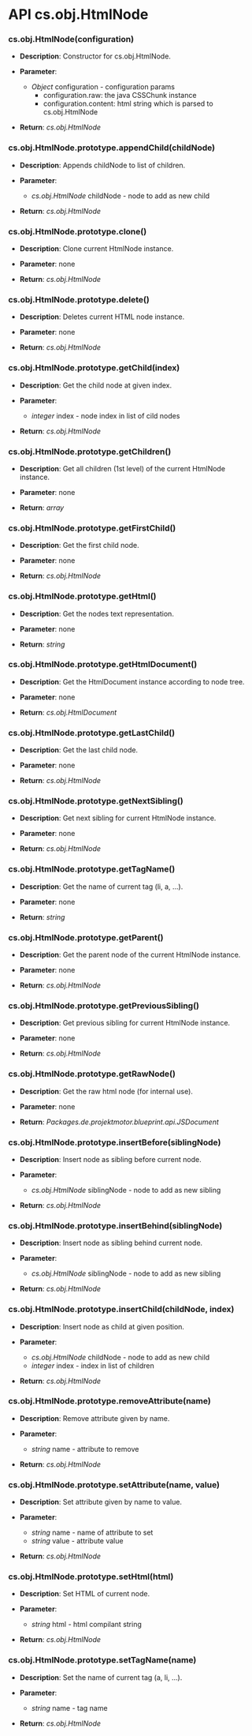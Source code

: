 # API cs.obj.HtmlNode

### cs.obj.HtmlNode(configuration)

* **Description**: Constructor for cs.obj.HtmlNode.

* **Parameter**:
    * *Object* configuration - configuration params
        * configuration.raw: the java CSSChunk instance
        * configuration.content: html string which is parsed to cs.obj.HtmlNode

* **Return**: *cs.obj.HtmlNode*

### cs.obj.HtmlNode.prototype.appendChild(childNode)

* **Description**: Appends childNode to list of children.

* **Parameter**:
    * *cs.obj.HtmlNode* childNode - node to add as new child

* **Return**: *cs.obj.HtmlNode*

### cs.obj.HtmlNode.prototype.clone()

* **Description**: Clone current HtmlNode instance.

* **Parameter**: none

* **Return**: *cs.obj.HtmlNode*

### cs.obj.HtmlNode.prototype.delete()

* **Description**: Deletes current HTML node instance.

* **Parameter**: none

* **Return**: *cs.obj.HtmlNode*

### cs.obj.HtmlNode.prototype.getChild(index)

* **Description**: Get the child node at given index.

* **Parameter**:
    * *integer* index - node index in list of cild nodes

* **Return**: *cs.obj.HtmlNode*

### cs.obj.HtmlNode.prototype.getChildren()

* **Description**: Get all children (1st level) of the current HtmlNode instance.

* **Parameter**: none

* **Return**: *array*

### cs.obj.HtmlNode.prototype.getFirstChild()

* **Description**: Get the first child node.

* **Parameter**: none

* **Return**: *cs.obj.HtmlNode*

### cs.obj.HtmlNode.prototype.getHtml()

* **Description**: Get the nodes text representation.

* **Parameter**: none

* **Return**: *string*

### cs.obj.HtmlNode.prototype.getHtmlDocument()

* **Description**: Get the HtmlDocument instance according to node tree.

* **Parameter**: none

* **Return**: *cs.obj.HtmlDocument*

### cs.obj.HtmlNode.prototype.getLastChild()

* **Description**: Get the last child node.

* **Parameter**: none

* **Return**: *cs.obj.HtmlNode*

### cs.obj.HtmlNode.prototype.getNextSibling()

* **Description**: Get next sibling for current HtmlNode instance.

* **Parameter**: none

* **Return**: *cs.obj.HtmlNode*

### cs.obj.HtmlNode.prototype.getTagName()

* **Description**: Get the name of current tag (li, a, ...).

* **Parameter**: none

* **Return**: *string*

### cs.obj.HtmlNode.prototype.getParent()

* **Description**: Get the parent node of the current HtmlNode instance.

* **Parameter**: none

* **Return**: *cs.obj.HtmlNode*

### cs.obj.HtmlNode.prototype.getPreviousSibling()

* **Description**: Get previous sibling for current HtmlNode instance.

* **Parameter**: none

* **Return**: *cs.obj.HtmlNode*

### cs.obj.HtmlNode.prototype.getRawNode()

* **Description**: Get the raw html node (for internal use).

* **Parameter**: none

* **Return**: *Packages.de.projektmotor.blueprint.api.JSDocument*

### cs.obj.HtmlNode.prototype.insertBefore(siblingNode)

* **Description**: Insert node as sibling before current node.

* **Parameter**:
    * *cs.obj.HtmlNode* siblingNode - node to add as new sibling

* **Return**: *cs.obj.HtmlNode*

### cs.obj.HtmlNode.prototype.insertBehind(siblingNode)

* **Description**: Insert node as sibling behind current node.

* **Parameter**:
    * *cs.obj.HtmlNode* siblingNode - node to add as new sibling

* **Return**: *cs.obj.HtmlNode*

### cs.obj.HtmlNode.prototype.insertChild(childNode, index)

* **Description**: Insert node as child at given position.

* **Parameter**:
    * *cs.obj.HtmlNode* childNode - node to add as new child
    * *integer* index - index in list of children

* **Return**: *cs.obj.HtmlNode*

### cs.obj.HtmlNode.prototype.removeAttribute(name)

* **Description**: Remove attribute given by name.

* **Parameter**:
    * *string* name - attribute to remove

* **Return**: *cs.obj.HtmlNode*

### cs.obj.HtmlNode.prototype.setAttribute(name, value)

* **Description**: Set attribute given by name to value.

* **Parameter**:
    * *string* name - name of attribute to set 
    * *string* value - attribute value 

* **Return**: *cs.obj.HtmlNode*

### cs.obj.HtmlNode.prototype.setHtml(html)

* **Description**: Set HTML of current node.

* **Parameter**:
    * *string* html - html compilant string

* **Return**: *cs.obj.HtmlNode*

### cs.obj.HtmlNode.prototype.setTagName(name)

* **Description**: Set the name of current tag (a, li, ...).

* **Parameter**:
    * *string* name - tag name

* **Return**: *cs.obj.HtmlNode*